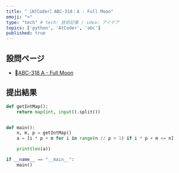 ```yaml
---
title: "［AtCoder］ABC-318｜A - Full Moon"
emoji: "⌨️"
type: "tech" # tech: 技術記事 / idea: アイデア
topics: ['python', 'AtCoder', 'abc']
published: true
---
```


## 設問ページ

- 🔗[ABC-318 A - Full Moon](https://atcoder.jp/contests/abc318/tasks/abc318_a)

## 提出結果

```python
def getIntMap():
    return map(int, input().split())


def main():
    n, m, p = getIntMap()
    a = [i * p + m for i in range(n // p + 1) if i * p + m <= n]

    print(len(a))

if __name__ == "__main__":
    main()
```
